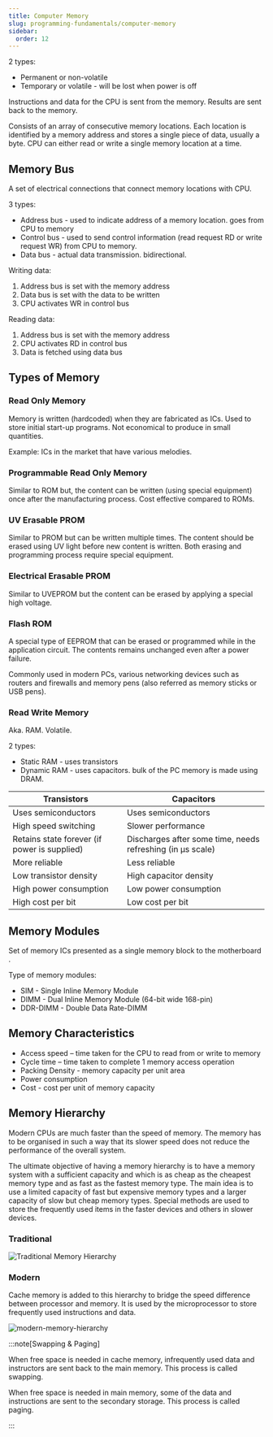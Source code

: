 ```yaml
---
title: Computer Memory
slug: programming-fundamentals/computer-memory
sidebar:
  order: 12
---
```


2 types:

- Permanent or non-volatile
- Temporary or volatile - will be lost when power is off

Instructions and data for the CPU is sent from the memory. Results are sent back
to the memory.

Consists of an array of consecutive memory locations. Each location is
identified by a memory address and stores a single piece of data, usually a
byte. CPU can either read or write a single memory location at a time.

## Memory Bus

A set of electrical connections that connect memory locations with CPU.

3 types:

- Address bus - used to indicate address of a memory location. goes from CPU to
  memory
- Control bus - used to send control information (read request RD or write
  request WR) from CPU to memory.
- Data bus - actual data transmission. bidirectional.

Writing data:

1. Address bus is set with the memory address
2. Data bus is set with the data to be written
3. CPU activates WR in control bus

Reading data:

1. Address bus is set with the memory address
2. CPU activates RD in control bus
3. Data is fetched using data bus

## Types of Memory

### Read Only Memory

Memory is written (hardcoded) when they are fabricated as ICs. Used to store
initial start-up programs. Not economical to produce in small quantities.

Example: ICs in the market that have various melodies.

### Programmable Read Only Memory

Similar to ROM but, the content can be written (using special equipment) once
after the manufacturing process. Cost effective compared to ROMs.

### UV Erasable PROM

Similar to PROM but can be written multiple times. The content should be erased
using UV light before new content is written. Both erasing and programming
process require special equipment.

### Electrical Erasable PROM

Similar to UVEPROM but the content can be erased by applying a special high
voltage.

### Flash ROM

A special type of EEPROM that can be erased or programmed while in the
application circuit. The contents remains unchanged even after a power failure.

Commonly used in modern PCs, various networking devices such as routers and
firewalls and memory pens (also referred as memory sticks or USB pens).

### Read Write Memory

Aka. RAM. Volatile.

2 types:

- Static RAM - uses transistors
- Dynamic RAM - uses capacitors. bulk of the PC memory is made using DRAM.

| Transistors                                  | Capacitors                                                 |
| -------------------------------------------- | ---------------------------------------------------------- |
| Uses semiconductors                          | Uses semiconductors                                        |
| High speed switching                         | Slower performance                                         |
| Retains state forever (if power is supplied) | Discharges after some time, needs refreshing (in μs scale) |
| More reliable                                | Less reliable                                              |
| Low transistor density                       | High capacitor density                                     |
| High power consumption                       | Low power consumption                                      |
| High cost per bit                            | Low cost per bit                                           |

## Memory Modules

Set of memory ICs presented as a single memory block to the motherboard .

Type of memory modules:

- SIM - Single Inline Memory Module
- DIMM - Dual Inline Memory Module (64-bit wide 168-pin)
- DDR-DIMM - Double Data Rate-DIMM

## Memory Characteristics

- Access speed – time taken for the CPU to read from or write to memory
- Cycle time – time taken to complete 1 memory access operation
- Packing Density - memory capacity per unit area
- Power consumption
- Cost - cost per unit of memory capacity

## Memory Hierarchy

Modern CPUs are much faster than the speed of memory. The memory has to be
organised in such a way that its slower speed does not reduce the performance of
the overall system.

The ultimate objective of having a memory hierarchy is to have a memory system
with a sufficient capacity and which is as cheap as the cheapest memory type and
as fast as the fastest memory type. The main idea is to use a limited capacity
of fast but expensive memory types and a larger capacity of slow but cheap
memory types. Special methods are used to store the frequently used items in the
faster devices and others in slower devices.

### Traditional

![Traditional Memory Hierarchy](/programming/traditional-memory-hierarchy.jpg)

### Modern

Cache memory is added to this hierarchy to bridge the speed difference between
processor and memory. It is used by the microprocessor to store frequently used
instructions and data.

![modern-memory-hierarchy](/programming/modern-memory-hierarchy.jpg)

:::note[Swapping & Paging]

When free space is needed in cache memory, infrequently used data and
instructors are sent back to the main memory. This process is called swapping.

When free space is needed in main memory, some of the data and instructions are
sent to the secondary storage. This process is called paging.

:::
